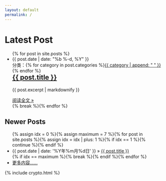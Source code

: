 ```yaml
---
layout: default
permalink: /
---
```


<div class="home-left">
  <h1 class="page-heading">Latest Post</h1>
  <ul class="post-list">
    <!-- This loops through the site posts -->{% for post in site.posts %}
    <li>
      <span class="post-meta">{{ post.date | date: "%b %-d, %Y" }}</span>
      <span style="float:right;">分类：{% for category in post.categories %}<a class="category" href="{{ site.category }}#{{ category }}-ref">{{ category | append: " " }}</a>{% endfor %}</span>
      <h2>
        <a class="post-link" href="{{ post.url }}">{{ post.title }}</a>
      </h2>
      <div class="excerpt">
        <p>{{ post.excerpt | markdownify }}</p>
      </div>
      <footer>
        <a class="readmore" href="{{ post.url }}">阅读全文 &raquo;</a>
      </footer>
    </li>{% break %}{% endfor %}
  </ul>
  <h2 class="page-heading">Newer Posts</h2>
  <ul class="post-list-more">
    <!-- This loops through the site posts -->{% assign idx = 0 %}{% assign maximum = 7 %}{% for post in site.posts %}{% assign idx = idx | plus: 1 %}{% if idx == 1 %}{% continue %}{% endif %}
    <li>
      <span>{{ post.date | date: '%Y年%m月%d日' }} &raquo; </span>
      <a href="{{ post.url }}">{{ post.title }}</a>
    </li>{% if idx == maximum %}{% break %}{% endif %}{% endfor %}
    <li>
      <footer>
        <a class="readmore" href="{{ site.blog }}">更多内容……</a>
      </footer>
    </li>
  </ul>
</div>
<div class="home-right">
{% include crypto.html %}
</div>